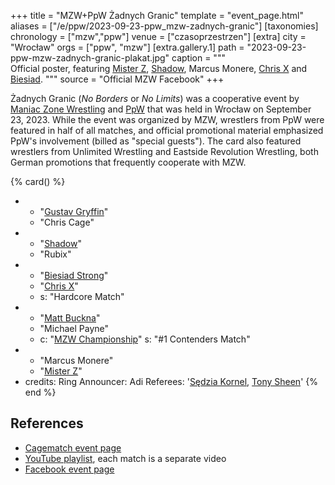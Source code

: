 +++
title = "MZW+PpW Żadnych Granic"
template = "event_page.html"
aliases = ["/e/ppw/2023-09-23-ppw_mzw-zadnych-granic"]
[taxonomies]
chronology = ["mzw","ppw"]
venue = ["czasoprzestrzen"]
[extra]
city = "Wrocław"
orgs = ["ppw", "mzw"]
[extra.gallery.1]
path = "2023-09-23-ppw-mzw-zadnych-granic-plakat.jpg"
caption = """\
Official poster, featuring [Mister Z](@/w/mister-z.md), [Shadow](@/w/shadow.md),
Marcus Monere, [Chris X](@/w/chris-x.md) and [Biesiad](@/w/biesiad.md).
"""
source = "Official MZW Facebook"
+++

Żadnych Granic (_No Borders_ or _No Limits_) was a cooperative event by [Maniac Zone Wrestling](@/o/mzw.md) and [PpW](@/o/ppw.md) that was held in Wrocław on September 23, 2023. While the event was organized by MZW, wrestlers from PpW were featured in half of all matches, and official promotional material emphasized PpW's involvement (billed as "special guests"). The card also featured wrestlers from Unlimited Wrestling and Eastside Revolution Wrestling, both German promotions that frequently cooperate with MZW.

{% card() %}
- - "[Gustav Gryffin](@/w/gustav-gryffin.md)"
  - "Chris Cage"
- - "[Shadow](@/w/shadow.md)"
  - "Rubix"
- - "[Biesiad Strong](@/w/biesiad.md)"
  - "[Chris X](@/w/chris-x.md)"
  - s: "Hardcore Match"
- - "[Matt Buckna](@/w/matt-buckna.md)"
  - "Michael Payne"
  - c: "[MZW Championship](@/c/mzw-championship.md)"
    s: "#1 Contenders Match"
- - "Marcus Monere"
  - "[Mister Z](@/w/mister-z.md)"
- credits:
    Ring Announcer: Adi
    Referees: '[Sędzia Kornel](@/w/sedzia-kornel.md), [Tony Sheen](@/w/riverman.md)'
{% end %}

## References

* [Cagematch event page](https://www.cagematch.net/?id=1&nr=375104)
* [YouTube playlist](https://www.youtube.com/playlist?list=PL9jkhNR2Sx8ge-csZg10eYBYqmmANbvAK), each match is a separate video
* [Facebook event page](https://www.facebook.com/events/1031532237862352)
